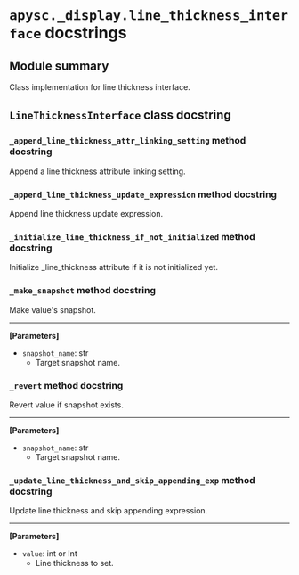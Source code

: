 # `apysc._display.line_thickness_interface` docstrings

## Module summary

Class implementation for line thickness interface.

## `LineThicknessInterface` class docstring

### `_append_line_thickness_attr_linking_setting` method docstring

Append a line thickness attribute linking setting.

### `_append_line_thickness_update_expression` method docstring

Append line thickness update expression.

### `_initialize_line_thickness_if_not_initialized` method docstring

Initialize _line_thickness attribute if it is not initialized yet.

### `_make_snapshot` method docstring

Make value's snapshot.<hr>

**[Parameters]**

- `snapshot_name`: str
  - Target snapshot name.

### `_revert` method docstring

Revert value if snapshot exists.<hr>

**[Parameters]**

- `snapshot_name`: str
  - Target snapshot name.

### `_update_line_thickness_and_skip_appending_exp` method docstring

Update line thickness and skip appending expression.<hr>

**[Parameters]**

- `value`: int or Int
  - Line thickness to set.